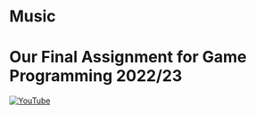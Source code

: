 # Music
# Our Final Assignment for Game Programming 2022/23
[![YouTube](http://img.youtube.com/vi/dQw4w9WgXcQ/0.jpg)](https://youtu.be/dQw4w9WgXcQ)
